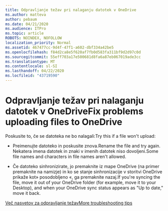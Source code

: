 ```yaml
---
title: Odpravljanje težav pri nalaganju datotek v OneDrive
ms.author: matteva
author: pebaum
ms.date: 04/21/2020
ms.audience: ITPro
ms.topic: article
ROBOTS: NOINDEX, NOFOLLOW
localization_priority: Normal
ms.assetid: 467477cc-9d4f-47f1-a602-dbf334a42be5
ms.openlocfilehash: f84d2ca8e5f620af7fb0d583fa311bf9d2d97c0d
ms.sourcegitcommit: 55eff703a17e500681d8fa6a87eb067019ade3cc
ms.translationtype: MT
ms.contentlocale: sl-SI
ms.lasthandoff: 04/22/2020
ms.locfileid: "43719590"
---
```

# <a name="fix-problems-uploading-files-to-onedrive"></a><span data-ttu-id="c296b-102">Odpravljanje težav pri nalaganju datotek v OneDrive</span><span class="sxs-lookup"><span data-stu-id="c296b-102">Fix problems uploading files to OneDrive</span></span>

<span data-ttu-id="c296b-103">Poskusite to, če se datoteka ne bo nalagali:</span><span class="sxs-lookup"><span data-stu-id="c296b-103">Try this if a file won't upload:</span></span>
  
- <span data-ttu-id="c296b-104">Preimenujte datoteko in poskusite znova.</span><span class="sxs-lookup"><span data-stu-id="c296b-104">Rename the file and try again.</span></span> <span data-ttu-id="c296b-105">Nekatera imena datotek in znaki v imenih datotek niso dovoljeni.</span><span class="sxs-lookup"><span data-stu-id="c296b-105">Some file names and characters in file names aren't allowed.</span></span> 
    
- <span data-ttu-id="c296b-106">Če datoteko sinhronizirate, jo premaknite iz mape OneDrive (na primer premaknite na namizje) in ko se stanje sinhronizacije v storitvi OneDrive prikaže kot» posodobljeno «, ga premaknite nazaj.</span><span class="sxs-lookup"><span data-stu-id="c296b-106">If you're syncing the file, move it out of your OneDrive folder (for example, move it to your Desktop), and when your OneDrive sync status appears as "Up to date," move it back.</span></span> 
    
[<span data-ttu-id="c296b-107">Več nasvetov za odpravljanje težav</span><span class="sxs-lookup"><span data-stu-id="c296b-107">More troubleshooting tips</span></span>](https://go.microsoft.com/fwlink/?linkid=873155)
  

